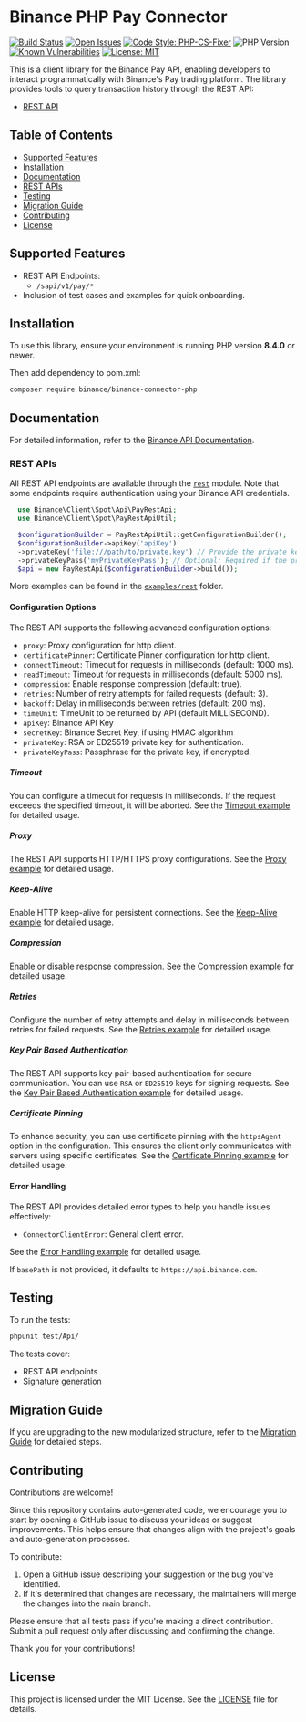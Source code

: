 # Binance PHP Pay Connector

[![Build Status](https://img.shields.io/github/actions/workflow/status/binance/binance-connector-php/php.yml)](https://github.com/binance/binance-connector-php/actions)
[![Open Issues](https://img.shields.io/github/issues/binance/binance-connector-php)](https://github.com/binance/binance-connector-php/issues)
[![Code Style: PHP-CS-Fixer](https://img.shields.io/badge/code%20style-PHP--CS--Fixer-ff69b4)](https://github.com/PHP-CS-Fixer/PHP-CS-Fixer)
![PHP Version](https://img.shields.io/badge/PHP-%3E=8.4.0-brightgreen)
[![Known Vulnerabilities](https://snyk.io/test/github/binance/binance-connector-php/badge.svg)](https://snyk.io/test/github/binance/binance-connector-php)
[![License: MIT](https://img.shields.io/badge/License-MIT-yellow.svg)](https://opensource.org/licenses/MIT)

This is a client library for the Binance Pay API, enabling developers to interact programmatically with Binance's Pay trading platform. The library provides tools to query transaction history through the REST API:

- [REST API](./lib/Api/)

## Table of Contents

- [Supported Features](#supported-features)
- [Installation](#installation)
- [Documentation](#documentation)
- [REST APIs](#rest-apis)
- [Testing](#testing)
- [Migration Guide](#migration-guide)
- [Contributing](#contributing)
- [License](#license)

## Supported Features

- REST API Endpoints:
    - `/sapi/v1/pay/*`
- Inclusion of test cases and examples for quick onboarding.

## Installation

To use this library, ensure your environment is running PHP version **8.4.0** or newer.

Then add dependency to pom.xml:

```bash
composer require binance/binance-connector-php
```

## Documentation

For detailed information, refer to the [Binance API Documentation](https://developers.binance.com/docs/algo).

### REST APIs

All REST API endpoints are available through the [`rest`](./lib/Api/) module. Note that some endpoints require authentication using your Binance API credentials.

```php
  use Binance\Client\Spot\Api\PayRestApi;
  use Binance\Client\Spot\PayRestApiUtil;

  $configurationBuilder = PayRestApiUtil::getConfigurationBuilder();
  $configurationBuilder->apiKey('apiKey')
  ->privateKey('file:///path/to/private.key') // Provide the private key directly as a string or specify the path to a private key file (e.g., '/path/to/private_key.pem')
  ->privateKeyPass('myPrivateKeyPass'); // Optional: Required if the private key is encrypted
  $api = new PayRestApi($configurationBuilder->build());
```

More examples can be found in the [`examples/rest`](./../../examples/pay) folder.

#### Configuration Options

The REST API supports the following advanced configuration options:

- `proxy`: Proxy configuration for http client.
- `certificatePinner`: Certificate Pinner configuration for http client.
- `connectTimeout`: Timeout for requests in milliseconds (default: 1000 ms).
- `readTimeout`: Timeout for requests in milliseconds (default: 5000 ms).
- `compression`: Enable response compression (default: true).
- `retries`: Number of retry attempts for failed requests (default: 3).
- `backoff`: Delay in milliseconds between retries (default: 200 ms).
- `timeUnit`: TimeUnit to be returned by API (default MILLISECOND).
- `apiKey`: Binance API Key
- `secretKey`: Binance Secret Key, if using HMAC algorithm 
- `privateKey`: RSA or ED25519 private key for authentication.
- `privateKeyPass`: Passphrase for the private key, if encrypted.

##### Timeout

You can configure a timeout for requests in milliseconds. If the request exceeds the specified timeout, it will be aborted. See the [Timeout example](./docs/rest-api/timeout.md) for detailed usage.

##### Proxy

The REST API supports HTTP/HTTPS proxy configurations. See the [Proxy example](./docs/rest-api/proxy.md) for detailed usage.

##### Keep-Alive

Enable HTTP keep-alive for persistent connections. See the [Keep-Alive example](./docs/rest-api/keepAlive.md) for detailed usage.

##### Compression

Enable or disable response compression. See the [Compression example](./docs/rest-api/compression.md) for detailed usage.

##### Retries

Configure the number of retry attempts and delay in milliseconds between retries for failed requests. See the [Retries example](./docs/rest-api/retries.md) for detailed usage.

##### Key Pair Based Authentication

The REST API supports key pair-based authentication for secure communication. You can use `RSA` or `ED25519` keys for signing requests. See the [Key Pair Based Authentication example](./docs/rest-api/key-pair-authentication.md) for detailed usage.

##### Certificate Pinning

To enhance security, you can use certificate pinning with the `httpsAgent` option in the configuration. This ensures the client only communicates with servers using specific certificates. See the [Certificate Pinning example](./docs/rest-api/certificate-pinning.md) for detailed usage.

#### Error Handling

The REST API provides detailed error types to help you handle issues effectively:

- `ConnectorClientError`: General client error.

See the [Error Handling example](./docs/rest-api/error-handling.md) for detailed usage.

If `basePath` is not provided, it defaults to `https://api.binance.com`.

## Testing

To run the tests:

```bash
phpunit test/Api/
```

The tests cover:

- REST API endpoints
- Signature generation

## Migration Guide

If you are upgrading to the new modularized structure, refer to the [Migration Guide](./docs/rest-api/migration-guide.md) for detailed steps.

## Contributing

Contributions are welcome!

Since this repository contains auto-generated code, we encourage you to start by opening a GitHub issue to discuss your ideas or suggest improvements. This helps ensure that changes align with the project's goals and auto-generation processes.

To contribute:

1. Open a GitHub issue describing your suggestion or the bug you've identified.
2. If it's determined that changes are necessary, the maintainers will merge the changes into the main branch.

Please ensure that all tests pass if you're making a direct contribution. Submit a pull request only after discussing and confirming the change.

Thank you for your contributions!

## License

This project is licensed under the MIT License. See the [LICENSE](../../LICENSE) file for details.